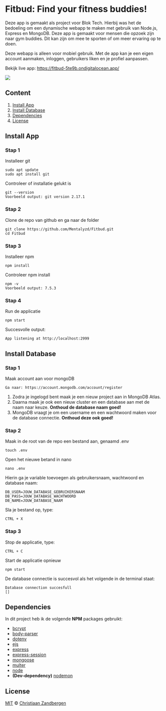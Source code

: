 # Fitbud: Find your fitness buddies!
Deze app is gemaakt als project voor Blok Tech. Hierbij was het de bedoeling om een dynamische webapp te maken met gebruik van Node.js, Express en MongoDB. Deze app is gemaakt voor mensen die opzoek zijn naar gym buddies. Dit kan zijn om mee te sporten of om meer ervaring op te doen.

Deze webapp is alleen voor mobiel gebruik. Met de app kan je een eigen account aanmaken, inloggen, gebruikers liken en je profiel aanpassen.

Bekijk live app:
https://fitbud-5te9b.ondigitalocean.app/

![](https://user-images.githubusercontent.com/32453774/110261606-2fa1bd80-7fb1-11eb-887c-4e8dcbd1436b.png)

## Content
1. [Install App](#install-app)
2. [Install Database](#install-database)
3. [Dependencies](#dependencies)
4. [License](#license)


## Install App
### Stap 1
Installeer git
```
sudo apt update
sudo apt install git
```
Controleer of installatie gelukt is
```
git --version
Voorbeeld output: git version 2.17.1
```


### Stap 2
Clone de repo van github en ga naar de folder
```
git clone https://github.com/Mentalyzd/Fitbud.git
cd Fitbud
```


### Stap 3
Installeer npm
```
npm install
```
Controleer npm install
```
npm -v
Voorbeeld output: 7.5.3
```


### Stap 4
Run de applicatie
```
npm start
```
Succesvolle output:
```
App listening at http://localhost:2999
```

## Install Database
### Stap 1
Maak account aan voor mongoDB
```
Ga naar: https://account.mongodb.com/account/register
```
1. Zodra je ingelogd bent maak je een nieuw project aan in MongoDB Atlas.
2. Daarna maak je ook een nieuw cluster en een database aan met de naam naar keuze. **Onthoud de database naam goed!**
3. MongoDB vraagt je om een username en een wachtwoord maken voor de database connectie. **Onthoud deze ook goed!**



### Stap 2
Maak in de root van de repo een bestand aan, genaamd .env
```
touch .env
```

Open het nieuwe betand in nano
```
nano .env
```
Hierin ga je variable toevoegen als gebruikersnaam, wachtwoord en database naam:
```
DB_USER=JOUW_DATABASE_GEBRUIKERSNAAM
DB_PASS=JOUW_DATABASE_WACHTWOORD
DB_NAME=JOUW_DATABASE_NAAM
```
Sla je bestand op, type:
```
CTRL + X
```


### Stap 3
Stop de applicatie, type:
```
CTRL + C
```
Start de applicatie opnieuw
```
npm start
```
De database connectie is succesvol als het volgende in de terminal staat:
```
Database connection succesfull
[]
```

## Dependencies
In dit project heb ik de volgende **NPM** packages gebruikt: 
* [bcrypt](https://www.npmjs.com/package/bcrypt)
* [body-parser](https://www.npmjs.com/package/body-parser-json)
* [dotenv](https://www.npmjs.com/package/dotenv)
* [ejs](https://www.npmjs.com/package/ejs)
* [express](https://www.npmjs.com/package/express)
* [express-session](https://www.npmjs.com/package/express-session)
* [mongoose](https://www.npmjs.com/package/mongoose)
* [multer](https://www.npmjs.com/package/multer)
* [node](https://www.npmjs.com/package/node)
* **(Dev-dependency)** [nodemon](https://www.npmjs.com/package/nodemon) 

## License
[MIT](https://github.com/Mentalyzd/Fitbud/blob/main/LICENSE) © [Christiaan Zandbergen](https://github.com/Mentalyzd)

